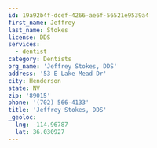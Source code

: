 ```yaml
---
id: 19a92b4f-dcef-4266-ae6f-56521e9539a4
first_name: Jeffrey
last_name: Stokes
license: DDS
services:
  - dentist
category: Dentists
org_name: 'Jeffrey Stokes, DDS'
address: '53 E Lake Mead Dr'
city: Henderson
state: NV
zip: '89015'
phone: '(702) 566-4133'
title: 'Jeffrey Stokes, DDS'
_geoloc:
  lng: -114.96787
  lat: 36.030927
---
```

